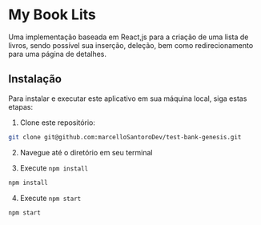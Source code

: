 # My Book Lits


Uma implementação baseada em React,js para a criação de uma lista de livros, sendo possível sua inserção, deleção, bem como redirecionamento para uma página de detalhes.

## Instalação

Para instalar e executar este aplicativo em sua máquina local, siga estas etapas:

1. Clone este repositório:
```bash
git clone git@github.com:marcelloSantoroDev/test-bank-genesis.git
```
2. Navegue até o diretório em seu terminal

3. Execute `npm install`
```bash
npm install
```
4. Execute `npm start`
```bash
npm start
```
